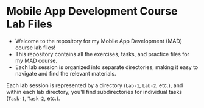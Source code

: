 # Mobile App Development Course Lab Files

- Welcome to the repository for my Mobile App Development (MAD) course lab files! 
- This repository contains all the exercises, tasks, and practice files for my MAD course.
- Each lab session is organized into separate directories, making it easy to navigate and find the relevant materials.

Each lab session is represented by a directory (`Lab-1`, `Lab-2`, etc.), and within each lab directory, you'll find subdirectories for individual tasks (`Task-1`, `Task-2`, etc.). 
